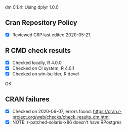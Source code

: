 dm 0.1.4: Using dplyr 1.0.0

## Cran Repository Policy

- [x] Reviewed CRP last edited 2020-05-21.

## R CMD check results

- [x] Checked locally, R 4.0.0
- [x] Checked on CI system, R 4.0.1
- [x] Checked on win-builder, R devel

OK

## CRAN failures

- [x] Checked on 2020-06-07, errors found: https://cran.r-project.org/web/checks/check_results_dm.html
- [x] NOTE: r-patched-solaris-x86 doesn't have RPostgres
